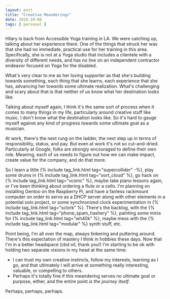 ```yaml
---
layout: post
title: "Creative Meanderings"
date: 2018-10-08
tags: [ personal ]
---
```


Hilary is back from Accessible Yoga training in LA. We were catching up, talking
about her experience there. One of the things that struck her was that she had
no immediate, practical use for her training in this area. Specifically, she
is not at a Yoga studio that includes a clientele with a diversity of different
needs, and has no line on an independent contractor endeavor focused on Yoga
for the disabled.

What's very clear to me as her loving supporter as that she's building towards
something, each thing that she learns, each experience that she has, advancing
her towards some ultimate realization. What's challenging and scary about that
is that neither of us know what her destination looks like.

Talking about myself again, I think it's the same sort of process when it comes
to many things in my life, particularly around creative stuff like music. I
don't know what the destination looks like. So it's hard to gauge myself against
any kind of progress towards some ultimate goal as a musician.

At work, there's the next rung on the ladder, the next step up in terms of
responsibility, status, and pay. But even at work it's not so cut-and-dried.
Particularly at Google, folks are strongly encouraged to define their own
role. Meaning, each of us needs to figure out how we can make impact, create
value for the company, and do that more.

So I learn a little {% include tag_link.html tag="supercollider" -%}, play some
drums in {% include tag_link.html tag="oort_cloud" %}, go hack on
{% include tag_link.html tag="vcsmc" %}, maybe take piano lessons again, or
I've been thinking about ordering a flute or a cello. I'm planning on installing
Gentoo on the Raspberry Pi, and have a fanless rackmount computer on order
to serve as a DHCP server along with other elements in a potential solo
project, or some synchronized clock experimentation in
{% include tag_link.html tag="sclork" %}. There's the backlog, with the
{% include tag_link.html tag="phone_spam_hashery" %}, painting some minis for
{% include tag_link.html tag="wh40k" %}, maybe mess with the
{% include tag_link.html tag="modular" %} synth stuff, etc.

Point being, I'm all over the map, always tinkering and puttering around.
There's this expectation of mastery I think in hobbies these days. Now that I'm
in a better headspace (cbd oil, thank you!) I'm starting to be ok with holding
two separate visions in my head at the same time:

  * I can trust my own creative instincts, follow my interests, learning as I
    go, and that ultimately I will arrive at something really interesting,
    valuable, or compelling to others.
  * Perhaps it's totally fine if this meandering serves no ultimate goal or
    purpose, either, and the entire point *is the journey itself*.

Perhaps, perhaps, perhaps.
